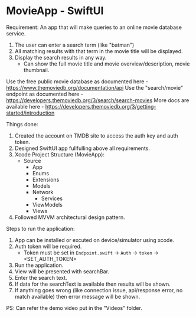 #  MovieApp - SwiftUI

Requirement:
An app that will make queries to an online movie database service. 
1. The user can enter a search term (like "batman")
2. All matching results with that term in the movie title will be displayed.
3. Display the search results in any way. 
    - Can show the full movie title and movie overview/description, movie thumbnail. 

Use the free public movie database as documented here - https://www.themoviedb.org/documentation/api
Use the "search/movie" endpoint as documented here - https://developers.themoviedb.org/3/search/search-movies
More docs are available here - https://developers.themoviedb.org/3/getting-started/introduction


Things done:
1. Created the account on TMDB site to access the auth key and auth token.
2. Designed SwiftUI app fullfulling above all requirements.
3. Xcode Project Structure (MovieApp):
    - Source
        - App
        - Enums
        - Extensions
        - Models
        - Network
            - Services
        - ViewModels
        - Views
4. Followed MVVM architectural design pattern.


Steps to run the application:
1. App can be installed or excuted on device/simulator using xcode.
2. Auth token will be required.
    - Token must be set in `Endpoint.swift` -> `Auth` -> `token` -> <SET_AUTH_TOKEN> 
3. Run the application.
4. View will be presented with searchBar.
5. Enter the search text.
6. If data for the searchText is available then results will be shown.
7. If anything goes wrong (like connection issue, api/response error, no match available) then error
   message will be shown.

PS: Can refer the demo video put in the "Videos" folder.


